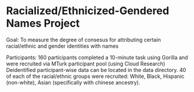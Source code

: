 # Racialized/Ethnicized-Gendered Names Project 


Goal: To measure the degree of consesus for attributing certain racial/ethnic and gender identities with names

Participants: 160 participants completed a 10-minute task using Gorilla and were recruited via MTurk participant pool (using Cloud Research)
  Deidentified participant-wise data can be located in the data directory.
  40 of each of the racial/ethnic groups were recruited: White, Black, Hispanic (non-white), Asian (specifically with chinese ancestry).
